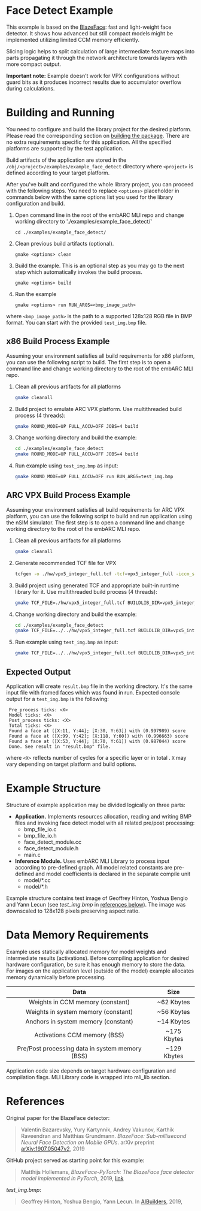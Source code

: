 Face Detect Example
==============================================

This example is based on the [BlazeFace](#references): fast and light-weight face detector.
It shows how advanced but still compact models might be implemented utilizing limited CCM memory efficiently.

Slicing logic helps to split calculation of large intermediate feature maps into parts 
propagating it through the network architecture towards layers with more compact output. 

**Important note:** Example doesn’t work for VPX configurations without guard bits as it produces incorrect results due to accumulator overflow during calculations.

# Building and Running

You need to configure and build the library project for the desired platform. 
Please read the corresponding section on [building the package](/README.md#building-the-package). 
There are no extra requirements specific for this application. All the specified platforms are supported by the test application.  

Build artifacts of the application are stored in the `/obj/<project>/examples/example_face_detect` directory where `<project>` is defined according to your target platform.  

After you've built and configured the whole library project, you can proceed with the following steps. 
You need to replace `<options>` placeholder in commands below with the same options list you used for the library configuration and build. 

1. Open command line in the root of the embARC MLI repo and change working directory to './examples/example_face_detect/'

       cd ./examples/example_face_detect/

2. Clean previous build artifacts (optional).

       gmake <options> clean

3. Build the example. This is an optional step as you may go to the next step which automatically invokes the build process. 

       gmake <options> build

4. Run the example

       gmake <options> run RUN_ARGS=<bmp_image_path>

where ``<bmp_image_path>`` is the path to a supported 128x128 RGB file in BMP format. You can start with the provided ``test_img.bmp`` file.

##  x86 Build Process Example

Assuming your environment satisfies all build requirements for x86 platform, you can use the following script to build. 
The first step is to open a command line and change working directory to the root of the embARC MLI repo.

1. Clean all previous artifacts for all platforms
    ```bash
    gmake cleanall 
    ```

2. Build project to emulate ARC VPX platform. Use multithreaded build process (4 threads):
    ```bash
    gmake ROUND_MODE=UP FULL_ACCU=OFF JOBS=4 build  
    ```

3. Change working directory  and build the example:
    ```bash
    cd ./examples/example_face_detect
    gmake ROUND_MODE=UP FULL_ACCU=OFF JOBS=4 build
    ```

4. Run example using ``test_img.bmp`` as input:
    ```bash
    gmake ROUND_MODE=UP FULL_ACCU=OFF run RUN_ARGS=test_img.bmp
    ```

##  ARC VPX Build Process Example

Assuming your environment satisfies all build requirements for ARC VPX platform, you can use the following script to build and run application using the nSIM simulator.
The first step is to open a command line and change working directory to the root of the embARC MLI repo.

1. Clean all previous artifacts for all platforms
    ```bash
    gmake cleanall 
    ```

2. Generate recommended  TCF file for VPX
    ```bash
    tcfgen -o ./hw/vpx5_integer_full.tcf -tcf=vpx5_integer_full -iccm_size=0x80000 -dccm_size=0x40000
    ```

3. Build project using generated TCF and appropriate built-in runtime library for it. Use multithreaded build process (4 threads):
    ```bash
    gmake TCF_FILE=./hw/vpx5_integer_full.tcf BUILDLIB_DIR=vpx5_integer_full JOBS=4 build
    ```

4. Change working directory  and build the example:
    ```bash
    cd ./examples/example_face_detect
    gmake TCF_FILE=../../hw/vpx5_integer_full.tcf BUILDLIB_DIR=vpx5_integer_full build
    ```

5. Run example using ``test_img.bmp`` as input:
    ```bash
    gmake TCF_FILE=../../hw/vpx5_integer_full.tcf BUILDLIB_DIR=vpx5_integer_full RUN_ARGS=test_img.bmp run
    ```

## Expected Output

Application will create `result.bmp` file in the working directory. It's the same input file with framed faces which was found in run. Expected console output for a ``test_img.bmp`` is the following: 

     Pre_process ticks: <X>
     Model ticks: <X>
     Post_process ticks: <X>
     Total ticks: <X>
     Found a face at ([X:11, Y:44]; [X:30, Y:63]) with (0.997989) score
     Found a face at ([X:99, Y:42]; [X:118, Y:60]) with (0.996663) score
     Found a face at ([X:53, Y:44]; [X:70, Y:61]) with (0.987044) score
     Done. See result in "result.bmp" file.

where `<X>` reflects number of cycles for a specific layer or in total . `X` may vary depending on target platform and build options.

# Example Structure
Structure of example application may be divided logically on three parts:

* **Application.** Implements resources allocation, reading and writing BMP files and invoking face detect model with all related pre/post processing:
   * bmp_file_io.c
   * bmp_file_io.h
   * face_detect_module.cc
   * face_detect_module.h
   * main.c
* **Inference Module.** Uses embARC MLI Library to process input according to pre-defined graph. All model related constants are pre-defined and model coefficients is declared in the separate compile unit 
   * model/*.cc
   * model/*.h
   
Example structure contains test image of Geoffrey Hinton, Yoshua Bengio and Yann Lecun (see *test_img.bmp* in [references below](#references)). The image was downscaled to 128x128 pixels preserving aspect ratio.

# Data Memory Requirements

Example uses statically allocated memory for model weights and intermediate results (activations). Before compiling application for desired hardware configuration, be sure it has enough memory to store the data. For images on the application level (outside of the model) 
example allocates memory dynamically before processing.

|                      Data                         |         Size          |
| :-----------------------------------------------: | :-------------------: |
| Weights in CCM memory (constant)                  |  ~62 Kbytes           |
| Weights in system memory (constant)               |  ~56 Kbytes           |
| Anchors in system memory (constant)               |  ~14 Kbytes           |
| Activations CCM memory (BSS)                      |  ~175 Kbytes          |
| Pre/Post processing data in system memory (BSS)   |  ~129 Kbytes          |

Application code size depends on target hardware configuration and compilation flags. MLI Library code is wrapped into mli_lib section.

# References

Original paper for the BlazeFace detector:
>Valentin Bazarevsky, Yury Kartynnik, Andrey Vakunov, Karthik Raveendran and Matthias Grundmann. *BlazeFace: Sub-millisecond Neural Face Detection on Mobile GPUs*. arXiv preprint [arXiv:1907.05047v2](https://arxiv.org/abs/1907.05047), 2019

GitHub project served as starting point for this example:
> Matthijs Hollemans, *BlazeFace-PyTorch: The BlazeFace face detector model implemented in PyTorch*, 2019, [link](https://github.com/hollance/BlazeFace-PyTorch)

*test_img.bmp*:
> Geoffrey Hinton, Yoshua Bengio, Yann Lecun. In [AIBuilders](https://aibuilders.ai/le-prix-turing-recompense-trois-pionniers-de-lintelligence-artificielle-yann-lecun-yoshua-bengio-et-geoffrey-hinton/), 2019,



